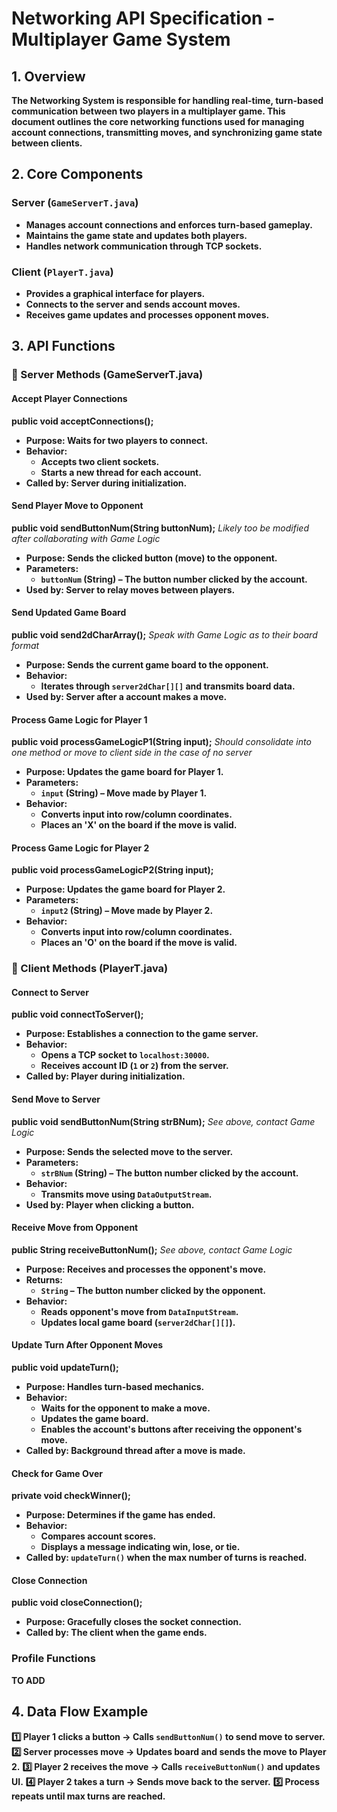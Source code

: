 # Networking API Specification \- Multiplayer Game System #

## **1\. Overview**

**The Networking System is responsible for handling real-time, turn-based communication between two players in a multiplayer game. This document outlines the core networking functions used for managing account connections, transmitting moves, and synchronizing game state between clients.**

## **2\. Core Components**

### **Server (`GameServerT.java`)**

* **Manages account connections and enforces turn-based gameplay.**
* **Maintains the game state and updates both players.**
* **Handles network communication through TCP sockets.**

### **Client (`PlayerT.java`)**

* **Provides a graphical interface for players.**
* **Connects to the server and sends account moves.**
* **Receives game updates and processes opponent moves.**

## **3\. API Functions**

### **🔹 Server Methods (GameServerT.java)**

#### **Accept Player Connections**

**public void acceptConnections();**

* **Purpose: Waits for two players to connect.**
* **Behavior:**
  * **Accepts two client sockets.**
  * **Starts a new thread for each account.**
* **Called by: Server during initialization.**

#### **Send Player Move to Opponent**

**public void sendButtonNum(String buttonNum);**
*Likely too be modified after collaborating with Game Logic*
* **Purpose: Sends the clicked button (move) to the opponent.**
* **Parameters:**
  * **`buttonNum` (String) – The button number clicked by the account.**
* **Used by: Server to relay moves between players.**

#### **Send Updated Game Board**

**public void send2dCharArray();**
*Speak with Game Logic as to their board format*
* **Purpose: Sends the current game board to the opponent.**
* **Behavior:**
  * **Iterates through `server2dChar[][]` and transmits board data.**
* **Used by: Server after a account makes a move.**

#### **Process Game Logic for Player 1**

**public void processGameLogicP1(String input);**
*Should consolidate into one method or move to client side in the case of no server*
* **Purpose: Updates the game board for Player 1\.**
* **Parameters:**
  * **`input` (String) – Move made by Player 1\.**
* **Behavior:**
  * **Converts input into row/column coordinates.**
  * **Places an 'X' on the board if the move is valid.**

#### **Process Game Logic for Player 2**

**public void processGameLogicP2(String input);**

* **Purpose: Updates the game board for Player 2\.**
* **Parameters:**
  * **`input2` (String) – Move made by Player 2\.**
* **Behavior:**
  * **Converts input into row/column coordinates.**
  * **Places an 'O' on the board if the move is valid.**

### **🔹 Client Methods (PlayerT.java)**

#### **Connect to Server**

**public void connectToServer();**

* **Purpose: Establishes a connection to the game server.**
* **Behavior:**
  * **Opens a TCP socket to `localhost:30000`.**
  * **Receives account ID (`1` or `2`) from the server.**
* **Called by: Player during initialization.**

#### **Send Move to Server**

**public void sendButtonNum(String strBNum);**
*See above, contact Game Logic*
* **Purpose: Sends the selected move to the server.**
* **Parameters:**
  * **`strBNum` (String) – The button number clicked by the account.**
* **Behavior:**
  * **Transmits move using `DataOutputStream`.**
* **Used by: Player when clicking a button.**

#### **Receive Move from Opponent**

**public String receiveButtonNum();**
*See above, contact Game Logic*
* **Purpose: Receives and processes the opponent's move.**
* **Returns:**
  * **`String` – The button number clicked by the opponent.**
* **Behavior:**
  * **Reads opponent's move from `DataInputStream`.**
  * **Updates local game board (`server2dChar[][]`).**

#### **Update Turn After Opponent Moves**

**public void updateTurn();**

* **Purpose: Handles turn-based mechanics.**
* **Behavior:**
  * **Waits for the opponent to make a move.**
  * **Updates the game board.**
  * **Enables the account's buttons after receiving the opponent's move.**
* **Called by: Background thread after a move is made.**

#### **Check for Game Over**

**private void checkWinner();**

* **Purpose: Determines if the game has ended.**
* **Behavior:**
  * **Compares account scores.**
  * **Displays a message indicating win, lose, or tie.**
* **Called by: `updateTurn()` when the max number of turns is reached.**

#### **Close Connection**

**public void closeConnection();**

* **Purpose: Gracefully closes the socket connection.**
* **Called by: The client when the game ends.**

### Profile Functions

**TO ADD**

## **4\. Data Flow Example**

**1️⃣ Player 1 clicks a button → Calls `sendButtonNum()` to send move to server.**
 **2️⃣ Server processes move → Updates board and sends the move to Player 2\.**
 **3️⃣ Player 2 receives the move → Calls `receiveButtonNum()` and updates UI.**
 **4️⃣ Player 2 takes a turn → Sends move back to the server.**
 **5️⃣ Process repeats until max turns are reached.**
